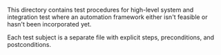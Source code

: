 This directory contains test procedures for high-level system and integration test where an automation framework either isn't feasible or hasn't been incorporated yet.

Each test subject is a separate file with explicit steps, preconditions, and postconditions.

